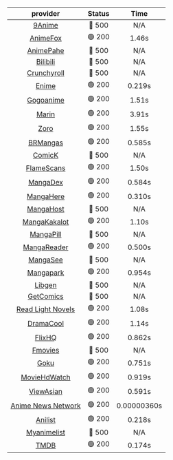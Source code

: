 | **provider** | **Status** | **Time** |
|:--------:|:------:|:----:|
| [9Anime](https://9anime.pl) | 🔴 500 | N/A |
|  [AnimeFox](https://animefox.tv)  | 🟢 200 | 1.46s |
| [AnimePahe](https://animepahe.com) | 🔴 500 | N/A |
| [Bilibili](https://bilibili.tv) | 🔴 500 | N/A |
| [Crunchyroll](https://cronchy.consumet.stream) | 🔴 500 | N/A |
|  [Enime](https://enime.moe)  | 🟢 200 | 0.219s |
|  [Gogoanime](https://gogoanime.cl)  | 🟢 200 | 1.51s |
|  [Marin](https://marin.moe)  | 🟢 200 | 3.91s |
|  [Zoro](https://zoro.to)  | 🟢 200 | 1.55s |
|  [BRMangas](https://www.brmangas.net)  | 🟢 200 | 0.585s |
| [ComicK](https://comick.app) | 🔴 500 | N/A |
|  [FlameScans](https://flamescans.org/)  | 🟢 200 | 1.50s |
|  [MangaDex](https://mangadex.org)  | 🟢 200 | 0.584s |
|  [MangaHere](http://www.mangahere.cc)  | 🟢 200 | 0.310s |
| [MangaHost](https://mangahosted.com) | 🔴 500 | N/A |
|  [MangaKakalot](https://mangakakalot.com)  | 🟢 200 | 1.10s |
| [MangaPill](https://mangapill.com) | 🔴 500 | N/A |
|  [MangaReader](https://mangareader.to)  | 🟢 200 | 0.500s |
| [MangaSee](https://mangasee123.com) | 🔴 500 | N/A |
|  [Mangapark](https://v2.mangapark.net)  | 🟢 200 | 0.954s |
| [Libgen](http://libgen) | 🔴 500 | N/A |
| [GetComics](https://getcomics.info/) | 🔴 500 | N/A |
|  [Read Light Novels](https://readlightnovels.net)  | 🟢 200 | 1.08s |
|  [DramaCool](https://www1.dramacool.cr)  | 🟢 200 | 1.14s |
|  [FlixHQ](https://flixhq.to)  | 🟢 200 | 0.862s |
| [Fmovies](https://fmovies.to) | 🔴 500 | N/A |
|  [Goku](https://goku.sx)  | 🟢 200 | 0.751s |
|  [MovieHdWatch](https://movieshd.watch)  | 🟢 200 | 0.919s |
|  [ViewAsian](https://viewasian.co)  | 🟢 200 | 0.591s |
|  [Anime News Network](https://www.animenewsnetwork.com)  | 🟢 200 | 0.00000360s |
|  [Anilist](https://anilist.co)  | 🟢 200 | 0.218s |
| [Myanimelist](https://myanimelist.net/) | 🔴 500 | N/A |
|  [TMDB](https://www.themoviedb.org)  | 🟢 200 | 0.174s |
